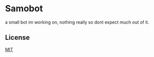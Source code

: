 # Samobot
a small bot im working on, nothing really so dont expect much out of it.

## License
[MIT](https://choosealicense.com/licenses/mit/)
